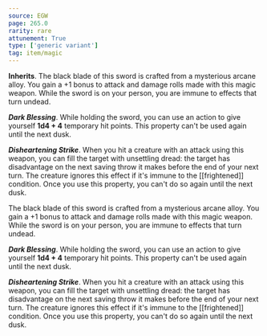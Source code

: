 ```yaml
---
source: EGW
page: 265.0
rarity: rare
attunement: True
type: ['generic variant']
tag: item/magic
---
```


**Inherits**. The black blade of this sword is crafted from a mysterious arcane alloy. You gain a +1 bonus to attack and damage rolls made with this magic weapon. While the sword is on your person, you are immune to effects that turn undead.

**_Dark Blessing_**. While holding the sword, you can use an action to give yourself **1d4 + 4** temporary hit points. This property can't be used again until the next dusk.

**_Disheartening Strike_**. When you hit a creature with an attack using this weapon, you can fill the target with unsettling dread: the target has disadvantage on the next saving throw it makes before the end of your next turn. The creature ignores this effect if it's immune to the [[frightened]] condition. Once you use this property, you can't do so again until the next dusk.


The black blade of this sword is crafted from a mysterious arcane alloy. You gain a +1 bonus to attack and damage rolls made with this magic weapon. While the sword is on your person, you are immune to effects that turn undead.

**_Dark Blessing_**. While holding the sword, you can use an action to give yourself **1d4 + 4** temporary hit points. This property can't be used again until the next dusk.

**_Disheartening Strike_**. When you hit a creature with an attack using this weapon, you can fill the target with unsettling dread: the target has disadvantage on the next saving throw it makes before the end of your next turn. The creature ignores this effect if it's immune to the [[frightened]] condition. Once you use this property, you can't do so again until the next dusk.


